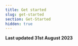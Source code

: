 ```yaml
---
title: Get started
slug: get-started
section: Get-Started
hidden: true
---
```


**Last updated 31st August 2023**

